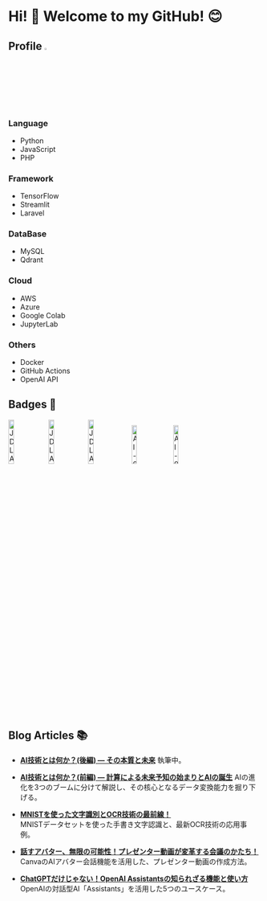 # Hi! 👋 Welcome to my GitHub! 😊

## Profile <img src="https://github.com/user-attachments/assets/0a828b98-e0be-48b0-81a4-7cf92b87bcbc" alt="tree-s" style="width: 3%; height: auto;"/> 
### Language
- Python
- JavaScript
- PHP

### Framework
- TensorFlow
- Streamlit
- Laravel

### DataBase
- MySQL
- Qdrant

### Cloud
- AWS
- Azure
- Google Colab
- JupyterLab

### Others
- Docker
- GitHub Actions
- OpenAI API

## Badges 🏅
<img src="https://github.com/user-attachments/assets/a6da3da7-d5ea-4165-81c3-75530236121f" alt="JDLA Deep Learning for ENGINEER 2024#2" style="width: 15%; height: auto;"/> 
<img src="https://github.com/user-attachments/assets/0203de57-b0ca-428b-8837-d075bc8bb1c7" alt="JDLA Deep Learning for GENERAL 2024#1" style="width: 15%; height: auto;"/> 
<img src="https://github.com/user-attachments/assets/4c65a46e-fb69-4cf6-98ec-f09be793b10d" alt="JDLA Generative AI TEST 2024#2" style="width: 15%; height: auto;"/>
&nbsp;  
<img src="https://github.com/user-attachments/assets/9b583711-7c41-44ce-a7e3-147cd14aeff2" alt="AI-900 - Microsoft Azure AI Fundamentals" style="width: 14%; height: auto;"/> &nbsp;
<img src="https://github.com/user-attachments/assets/1cba6a0b-6195-41a1-b3e7-8a37a93d6831" alt="AI-900 - Microsoft Azure AI Skills Challenge | November 2024" style="width: 14%; height: auto;"/> 

## Blog Articles 📚
- [**AI技術とは何か？(後編) ― その本質と未来**]()
  執筆中。

- [**AI技術とは何か？(前編) ― 計算による未来予知の始まりとAIの誕生**](https://www.vareal.co.jp/column/ai-history1)
  AIの進化を3つのブームに分けて解説し、その核心となるデータ変換能力を掘り下げる。

- [**MNISTを使った文字識別とOCR技術の最前線！**](https://www.vareal.co.jp/column/mnist-ocr)  
  MNISTデータセットを使った手書き文字認識と、最新OCR技術の応用事例。

- [**話すアバター、無限の可能性！プレゼンター動画が変革する会議のかたち！**](https://www.vareal.co.jp/column/ai_avatar)  
  CanvaのAIアバター会話機能を活用した、プレゼンター動画の作成方法。
  
- [**ChatGPTだけじゃない！OpenAI Assistantsの知られざる機能と使い方**](https://www.vareal.co.jp/column/11968)  
  OpenAIの対話型AI「Assistants」を活用した5つのユースケース。
